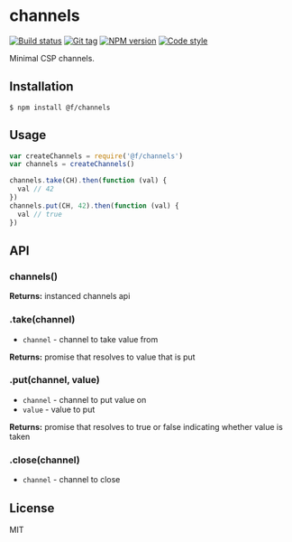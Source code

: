 
# channels

[![Build status][travis-image]][travis-url]
[![Git tag][git-image]][git-url]
[![NPM version][npm-image]][npm-url]
[![Code style][standard-image]][standard-url]

Minimal CSP channels.

## Installation

    $ npm install @f/channels

## Usage

```js
var createChannels = require('@f/channels')
var channels = createChannels()

channels.take(CH).then(function (val) {
  val // 42
})
channels.put(CH, 42).then(function (val) {
  val // true
})

```

## API

### channels()

**Returns:** instanced channels api

### .take(channel)

- `channel` - channel to take value from

**Returns:** promise that resolves to value that is put

### .put(channel, value)

- `channel` - channel to put value on
- `value` - value to put

**Returns:** promise that resolves to true or false indicating whether value is taken

### .close(channel)

- `channel` - channel to close

## License

MIT

[travis-image]: https://img.shields.io/travis/micro-js/channels.svg?style=flat-square
[travis-url]: https://travis-ci.org/micro-js/channels
[git-image]: https://img.shields.io/github/tag/micro-js/channels.svg?style=flat-square
[git-url]: https://github.com/micro-js/channels
[standard-image]: https://img.shields.io/badge/code%20style-standard-brightgreen.svg?style=flat-square
[standard-url]: https://github.com/feross/standard
[npm-image]: https://img.shields.io/npm/v/@f/channels.svg?style=flat-square
[npm-url]: https://npmjs.org/package/@f/channels
